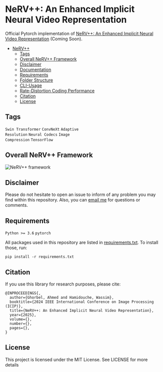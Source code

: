 # NeRV++: An Enhanced Implicit Neural Video Representation
Official Pytorch implementation of [NeRV++: An Enhanced Implicit Neural Video Representation](https://ieeexplore.ieee.org/document/) (Coming Soon). 

* [NeRV++](#nerv++)
  * [Tags](#tags)
  * [Overall NeRV++ Framework](#overall-nerv++-framework)
  * [Disclaimer](#disclaimer)
  * [Documentation](#documentation)
  * [Requirements](#requirements)
  * [Folder Structure](#folder-structure)
  * [CLI-Usage](#cli-usage)
  * [Rate-Distortion Coding Performance](#rate-distortion-coding-performance)
  * [Citation](#citation)
  * [License](#license)
    
<!-- /code_chunk_output -->

## Tags
<code>Swin Transformer</code> <code>ConvNeXt</code> <code>Adaptive Resolution</code> <code>Neural Codecs</code> <code>Image Compression</code> <code>TensorFlow</code>

## Overall NeRV++ Framework
![NeRV++ framework](https://github.com/ahmedgh970/NeRV++/blob/main/figures/NeRV++.png)

## Disclaimer
Please do not hesitate to open an issue to inform of any problem you may find within this repository. Also, you can [email me](mailto:ahmed.ghorbel888@gmail.com?subject=[GitHub]) for questions or comments. 

## Requirements
<code>Python >= 3.6</code> <code>pytorch</code>

All packages used in this repository are listed in [requirements.txt](https://github.com/ahmedgh970/NeRV++/blob/main/requirements.txt).
To install those, run:
```
pip install -r requirements.txt
```


## Citation
If you use this library for research purposes, please cite:
```
@INPROCEEDINGS{,
  author={Ghorbel, Ahmed and Hamidouche, Wassim},
  booktitle={2024 IEEE International Conference on Image Processing (ICIP)}, 
  title={NeRV++: An Enhanced Implicit Neural Video Representation}, 
  year={2025},
  volume={},
  number={},
  pages={},
}

```

## License
This project is licensed under the MIT License. See LICENSE for more details

